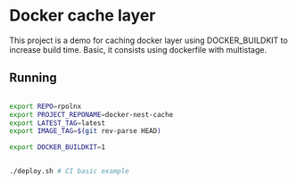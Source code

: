 # Docker cache layer

This project is a demo for caching docker layer using DOCKER_BUILDKIT to increase build time.
Basic, it consists using dockerfile with multistage.

## Running

```sh

export REPO=rpolnx
export PROJECT_REPONAME=docker-nest-cache
export LATEST_TAG=latest
export IMAGE_TAG=$(git rev-parse HEAD)

export DOCKER_BUILDKIT=1


./deploy.sh # CI basic example

```
